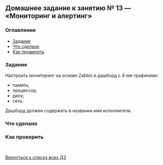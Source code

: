 ## Домашнее задание к занятию № 13 — «Мониторинг и алертинг»    <!-- omit in toc -->

### Оглавление  <!-- omit in toc -->

- [Задание](#Задание)
- [Что сделано](#Что-сделано)
- [Как проверить](#Как-проверить)

### Задание

Настроить мониторинг на основе Zabbix и дашборд с 4-мя графиками:
- память;
- процессор;
- диск;
- сеть.

Дашборд должен содержать в названии имя исполнителя.

### Что сделано



### Как проверить



<br/>

[Вернуться к списку всех ДЗ](../README.md)